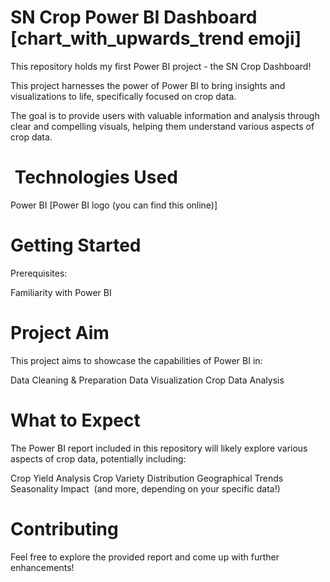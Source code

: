 #  SN Crop Power BI Dashboard [chart_with_upwards_trend emoji]

This repository holds my first Power BI project - the SN Crop Dashboard!

This project harnesses the power of Power BI to bring insights and visualizations to life, specifically focused on crop data.

The goal is to provide users with valuable information and analysis through clear and compelling visuals, helping them understand various aspects of crop data.

# ️  Technologies Used

Power BI [Power BI logo (you can find this online)]
#  Getting Started

Prerequisites:

Familiarity with Power BI
#   Project Aim

This project aims to showcase the capabilities of Power BI in:

Data Cleaning & Preparation
Data Visualization
Crop Data Analysis
#   What to Expect

The Power BI report included in this repository will likely explore various aspects of crop data, potentially including:

Crop Yield Analysis
Crop Variety Distribution
Geographical Trends ️
Seasonality Impact ️
(and more, depending on your specific data!)
#   Contributing

Feel free to explore the provided report and come up with further enhancements!
